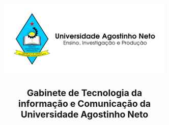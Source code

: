 
![Logotipo da UAN](imgs/horizontal.svg)

<h1 style="text-align: center;">Gabinete de Tecnologia da informação e Comunicação da Universidade Agostinho Neto</h1>





























